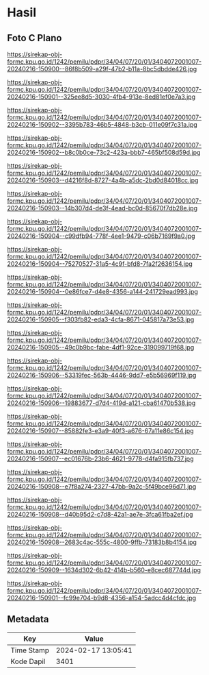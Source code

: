 # Hasil

## Foto C Plano

https://sirekap-obj-formc.kpu.go.id/1242/pemilu/pdpr/34/04/07/20/01/3404072001007-20240216-150900--86f8b509-a29f-47b2-b11a-8bc5dbdde426.jpg

https://sirekap-obj-formc.kpu.go.id/1242/pemilu/pdpr/34/04/07/20/01/3404072001007-20240216-150901--325ee8d5-3030-4fb4-913e-8ed81ef0e7a3.jpg

https://sirekap-obj-formc.kpu.go.id/1242/pemilu/pdpr/34/04/07/20/01/3404072001007-20240216-150902--3395b783-46b5-4848-b3cb-011e09f7c31a.jpg

https://sirekap-obj-formc.kpu.go.id/1242/pemilu/pdpr/34/04/07/20/01/3404072001007-20240216-150902--b8c0b0ce-73c2-423a-bbb7-465bf508d59d.jpg

https://sirekap-obj-formc.kpu.go.id/1242/pemilu/pdpr/34/04/07/20/01/3404072001007-20240216-150903--d4216f8d-8727-4a4b-a5dc-2bd0d84018cc.jpg

https://sirekap-obj-formc.kpu.go.id/1242/pemilu/pdpr/34/04/07/20/01/3404072001007-20240216-150903--14b307d4-de3f-4ead-bc0d-85670f7db28e.jpg

https://sirekap-obj-formc.kpu.go.id/1242/pemilu/pdpr/34/04/07/20/01/3404072001007-20240216-150904--c99dfb94-778f-4ee1-9479-c06b7169f9a0.jpg

https://sirekap-obj-formc.kpu.go.id/1242/pemilu/pdpr/34/04/07/20/01/3404072001007-20240216-150904--75270527-31a5-4c9f-bfd8-7fa2f2636154.jpg

https://sirekap-obj-formc.kpu.go.id/1242/pemilu/pdpr/34/04/07/20/01/3404072001007-20240216-150904--0e86fce7-d4e8-4356-a144-241729ead993.jpg

https://sirekap-obj-formc.kpu.go.id/1242/pemilu/pdpr/34/04/07/20/01/3404072001007-20240216-150905--f303fb82-eda3-4cfa-8671-045817a73e53.jpg

https://sirekap-obj-formc.kpu.go.id/1242/pemilu/pdpr/34/04/07/20/01/3404072001007-20240216-150905--49c0b9bc-fabe-4df1-92ce-319099719f68.jpg

https://sirekap-obj-formc.kpu.go.id/1242/pemilu/pdpr/34/04/07/20/01/3404072001007-20240216-150906--53319fec-563b-4446-9dd7-e5b56969f119.jpg

https://sirekap-obj-formc.kpu.go.id/1242/pemilu/pdpr/34/04/07/20/01/3404072001007-20240216-150906--19883677-d7d4-419d-a121-cba61470b538.jpg

https://sirekap-obj-formc.kpu.go.id/1242/pemilu/pdpr/34/04/07/20/01/3404072001007-20240216-150907--85882fe3-e3a9-40f3-a676-67a11e86c154.jpg

https://sirekap-obj-formc.kpu.go.id/1242/pemilu/pdpr/34/04/07/20/01/3404072001007-20240216-150907--ec01676b-23b6-4621-9778-d4fa915fb737.jpg

https://sirekap-obj-formc.kpu.go.id/1242/pemilu/pdpr/34/04/07/20/01/3404072001007-20240216-150908--e7f8a274-2327-47bb-9a2c-5f49bce96d71.jpg

https://sirekap-obj-formc.kpu.go.id/1242/pemilu/pdpr/34/04/07/20/01/3404072001007-20240216-150908--d40b95d2-c7d8-42a1-ae7e-3fca61fba2ef.jpg

https://sirekap-obj-formc.kpu.go.id/1242/pemilu/pdpr/34/04/07/20/01/3404072001007-20240216-150908--2683c4ac-555c-4800-9ffb-73183b8b4154.jpg

https://sirekap-obj-formc.kpu.go.id/1242/pemilu/pdpr/34/04/07/20/01/3404072001007-20240216-150909--1634d302-6b42-414b-b560-e8cec687744d.jpg

https://sirekap-obj-formc.kpu.go.id/1242/pemilu/pdpr/34/04/07/20/01/3404072001007-20240216-150901--fc99e704-b9d8-4356-a154-5adcc4d4cfdc.jpg


## Metadata

| Key        | Value               |
| ---------- | ------------------- |
| Time Stamp | 2024-02-17 13:05:41 |
| Kode Dapil | 3401                |



